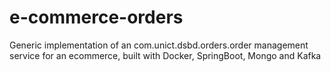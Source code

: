 # e-commerce-orders
Generic implementation of an com.unict.dsbd.orders.order management service for an ecommerce, built with Docker, SpringBoot, Mongo and Kafka
